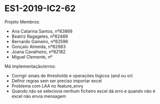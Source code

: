 # ES1-2019-IC2-62
Projeto
Membros:
- Ana Catarina Santos, nº83866
- Beatriz Ragageles, nº82469
- Bernardo Gameiro, nº82596
- Gonçalo Almeida, nº82983
- Joana Cavalheiro, nº82182
- Miguel Clemente, nº

Má implementação/erros:
- Corrigir sinais de thresholds e operações lógicos (and ou or)
- Definir regras sem ser preciso importar excel 
- Problema com LAA no feature_envy
- Quando não se seleciona nenhum ficheiro excel dá erro e quando não é excel não envia mensagem
